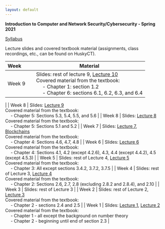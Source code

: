 ```yaml
---
layout: default
---
```


**Introduction to Computer and Network Security/Cybersecurity - Spring 2021**

[Syllabus](./cse3400-syllabus.pdf)

Lecture slides and covered textbook material (assignments, class recordings, etc., can be found on HuskyCT).

| Week&emsp;&emsp;| Material           |
|----------|--------------------|
| Week 9 | Slides: rest of lecture 9, [Lecture 10](./lecture10.pdf) <br/> Covered material from the textbook: <br/> &emsp; - Chapter 1: section 1.2 <br/> &emsp; - Chapter 6: sections 6.1, 6.2, 6.3, and 6.4
 |
| Week 8 | Slides: [Lecture 9](./lecture9.pdf) <br/> Covered material from the textbook: <br/> &emsp; - Chapter 5: Sections 5.3, 5.4, 5.5, and 5.6 |
| Week 8 | Slides: [Lecture 8](./lecture8.pdf) <br/> Covered material from the textbook: <br/> &emsp; - Chapter 5: Sections 5.1 and 5.2 |
| Week 7 | Slides: [Lecture 7](./lecture7.pdf), [Blockchains](./blockchains.pdf) <br/> Covered material from the textbook: <br/> &emsp; - Chapter 4: Sections 4.6, 4.7, 4.8 |
| Week 6 | Slides: [Lecture 6](./lecture6.pdf) <br/> Covered material from the textbook: <br/> &emsp; - Chapter 4: Sections 4.1, 4.2 (except 4.2.6), 4.3, 4.4 (except 4.4.2), 4.5 (except 4.5.3) |
| Week 5 | Slides: rest of Lecture 4, [Lecture 5](./lecture5.pdf) <br/> Covered material from the textbook: <br/> &emsp; - Chapter 3: All except sections 3.4.2, 3.7.2, 3.7.5 |
| Week 4 | Slides: rest of Lecture 3, [Lecture 4](./lecture4.pdf) <br/> Covered material from the textbook: <br/> &emsp; - Chapter 2: Sections 2.6, 2.7, 2.8 (excluding 2.8.2 and 2.8.4), and 2.10 |
| Week 3 | Slides: rest of Lecture 3 |
| Week 2 | Slides: rest of Lecture 2, [Lecture 3](./lecture3.pdf) <br/> Covered material from the textbook: <br/> &emsp; - Chapter 2 - sections 2.4 and 2.5 |
| Week 1 | Slides: [Lecture 1](./lecture1.pdf), [Lecture 2](./lecture2.pdf) <br/> Covered material from the textbook: <br/> &emsp; - Chapter 1 - all except the background on number theory <br/> &emsp; - Chapter 2 - beginning until end of section 2.3 |